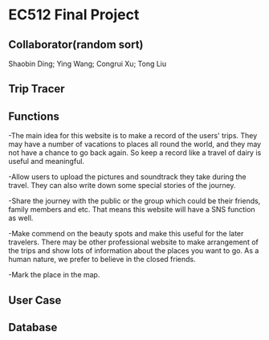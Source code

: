 EC512 Final Project
===================
Collaborator(random sort)
----------------------------
Shaobin Ding; Ying Wang; Congrui Xu; Tong Liu

Trip Tracer
--------------


Functions
----------
-The main idea for this website is to make a record of the users' trips. They may have a number of vacations to places all round the world, and they may not have a chance to go back again. So keep a record like a travel of dairy is useful and meaningful.

-Allow users to upload the pictures and soundtrack they take during the travel. They can also write down some special stories of the journey.

-Share the journey with the public or the group which could be their friends, family members and etc. That means this website will have a SNS function as well.

-Make commend on the beauty spots and make this useful for the later travelers. There may be other professional website to make arrangement of the trips and show lots of information about the places you want to go. As a human nature, we prefer to believe in the closed friends.

-Mark the place in the map. 

User Case
----------

Database
--------


